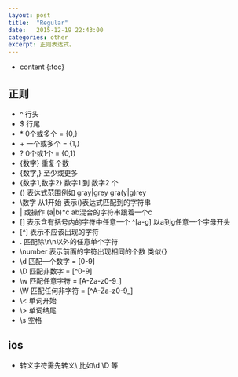 ```yaml
---
layout: post
title:  "Regular"
date:   2015-12-19 22:43:00
categories: other
excerpt: 正则表达式。
---
```


* content
{:toc}

## 正则
- ^ 行头
- $ 行尾
- \* 0个或多个 = {0,}
- \+ 一个或多个 = {1,}
- ? 0个或1个 = {0,1}
- {数字} 重复个数 
- {数字,} 至少或更多
- {数字1,数字2} 数字1 到 数字2 个  
- () 表达式范围例如 gray\|grey gra(y\|g)rey  
- \\数字 从1开始 表示()表达式匹配到的字符串  
- \| 或操作 (a\|b)*c ab混合的字符串跟着一个c  
- [] 表示含有括号内的字符中任意一个 ^[a-g] 以a到g任意一个字母开头
- [^] 表示不应该出现的字符
- . 匹配除\r\n以外的任意单个字符
- \number 表示前面的字符出现相同的个数 类似{}
- \d 匹配一个数字 = [0-9]
- \D 匹配非数字 = [^0-9]
- \w 匹配任意字符 = [A-Za-z0-9_]
- \W 匹配任何非字符 = [^A-Za-z0-9_]
- \\< 单词开始
- \\> 单词结尾 
- \s 空格

## ios
- 转义字符需先转义\ 比如\\d \\D 等